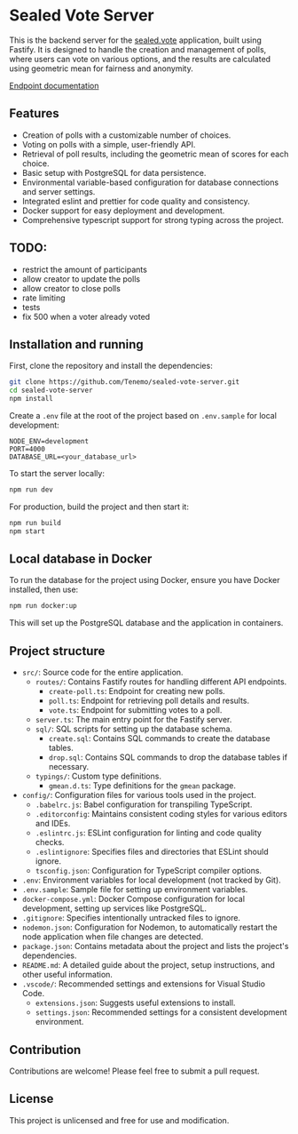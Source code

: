 # Sealed Vote Server

This is the backend server for the [sealed.vote](https://sealed.vote) application, built using Fastify. It is designed to handle the creation and management of polls, where users can vote on various options, and the results are calculated using geometric mean for fairness and anonymity.

[Endpoint documentation](docs/endpoints.md)

## Features

-   Creation of polls with a customizable number of choices.
-   Voting on polls with a simple, user-friendly API.
-   Retrieval of poll results, including the geometric mean of scores for each choice.
-   Basic setup with PostgreSQL for data persistence.
-   Environmental variable-based configuration for database connections and server settings.
-   Integrated eslint and prettier for code quality and consistency.
-   Docker support for easy deployment and development.
-   Comprehensive typescript support for strong typing across the project.

## TODO:

-   restrict the amount of participants
-   allow creator to update the polls
-   allow creator to close polls
-   rate limiting
-   tests
-   fix 500 when a voter already voted

## Installation and running

First, clone the repository and install the dependencies:

```bash
git clone https://github.com/Tenemo/sealed-vote-server.git
cd sealed-vote-server
npm install
```

Create a `.env` file at the root of the project based on `.env.sample` for local development:

```.env
NODE_ENV=development
PORT=4000
DATABASE_URL=<your_database_url>
```

To start the server locally:

```bash
npm run dev
```

For production, build the project and then start it:

```bash
npm run build
npm start
```

## Local database in Docker

To run the database for the project using Docker, ensure you have Docker installed, then use:

```bash
npm run docker:up
```

This will set up the PostgreSQL database and the application in containers.

## Project structure

-   `src/`: Source code for the entire application.
    -   `routes/`: Contains Fastify routes for handling different API endpoints.
        -   `create-poll.ts`: Endpoint for creating new polls.
        -   `poll.ts`: Endpoint for retrieving poll details and results.
        -   `vote.ts`: Endpoint for submitting votes to a poll.
    -   `server.ts`: The main entry point for the Fastify server.
    -   `sql/`: SQL scripts for setting up the database schema.
        -   `create.sql`: Contains SQL commands to create the database tables.
        -   `drop.sql`: Contains SQL commands to drop the database tables if necessary.
    -   `typings/`: Custom type definitions.
        -   `gmean.d.ts`: Type definitions for the `gmean` package.
-   `config/`: Configuration files for various tools used in the project.
    -   `.babelrc.js`: Babel configuration for transpiling TypeScript.
    -   `.editorconfig`: Maintains consistent coding styles for various editors and IDEs.
    -   `.eslintrc.js`: ESLint configuration for linting and code quality checks.
    -   `.eslintignore`: Specifies files and directories that ESLint should ignore.
    -   `tsconfig.json`: Configuration for TypeScript compiler options.
-   `.env`: Environment variables for local development (not tracked by Git).
-   `.env.sample`: Sample file for setting up environment variables.
-   `docker-compose.yml`: Docker Compose configuration for local development, setting up services like PostgreSQL.
-   `.gitignore`: Specifies intentionally untracked files to ignore.
-   `nodemon.json`: Configuration for Nodemon, to automatically restart the node application when file changes are detected.
-   `package.json`: Contains metadata about the project and lists the project's dependencies.
-   `README.md`: A detailed guide about the project, setup instructions, and other useful information.
-   `.vscode/`: Recommended settings and extensions for Visual Studio Code.
    -   `extensions.json`: Suggests useful extensions to install.
    -   `settings.json`: Recommended settings for a consistent development environment.

## Contribution

Contributions are welcome! Please feel free to submit a pull request.

## License

This project is unlicensed and free for use and modification.
